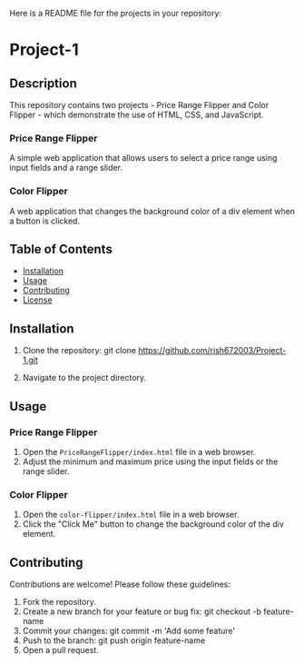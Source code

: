 Here is a README file for the projects in your repository:


# Project-1

## Description
This repository contains two projects - Price Range Flipper and Color Flipper - which demonstrate the use of HTML, CSS, and JavaScript.

### Price Range Flipper
A simple web application that allows users to select a price range using input fields and a range slider.

### Color Flipper
A web application that changes the background color of a div element when a button is clicked.

## Table of Contents
- [Installation](#installation)
- [Usage](#usage)
- [Contributing](#contributing)
- [License](#license)

## Installation
1. Clone the repository: git clone https://github.com/rish672003/Project-1.git
   
2. Navigate to the project directory.

## Usage
### Price Range Flipper
1. Open the `PriceRangeFlipper/index.html` file in a web browser.
2. Adjust the minimum and maximum price using the input fields or the range slider.

### Color Flipper
1. Open the `color-flipper/index.html` file in a web browser.
2. Click the "Click Me" button to change the background color of the div element.

## Contributing
Contributions are welcome! Please follow these guidelines:
1. Fork the repository.
2. Create a new branch for your feature or bug fix:  git checkout -b feature-name
3. Commit your changes: git commit -m 'Add some feature'  
4. Push to the branch: git push origin feature-name   
5. Open a pull request.


